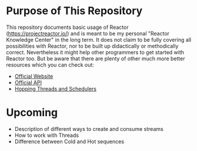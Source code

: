 # Purpose of This Repository
This repository documents basic usage of Reactor (https://projectreactor.io/) and is meant to be my personal "Reactor Knowledge Center" in the long term. It does not claim to be fully covering all possibilities with Reactor, nor to be built up didactically or methodically correct. Nevertheless it might help other programmers to get started with Reactor too. But be aware that there are plenty of other much more better resources which you can check out:
* [Official Website](https://projectreactor.io/)
* [Official API](https://projectreactor.io/docs/core/release/api)
* [Hopping Threads and Schedulers](https://spring.io/blog/2019/12/13/flight-of-the-flux-3-hopping-threads-and-schedulers)

# Upcoming
* Description of different ways to create and consume streams
* How to work with Threads
* Difference between Cold and Hot sequences
